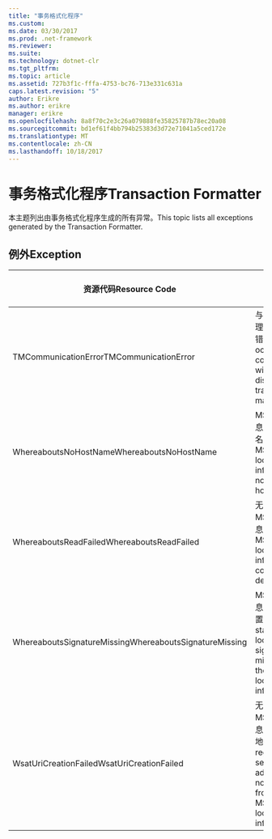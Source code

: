 ```yaml
---
title: "事务格式化程序"
ms.custom: 
ms.date: 03/30/2017
ms.prod: .net-framework
ms.reviewer: 
ms.suite: 
ms.technology: dotnet-clr
ms.tgt_pltfrm: 
ms.topic: article
ms.assetid: 727b3f1c-fffa-4753-bc76-713e331c631a
caps.latest.revision: "5"
author: Erikre
ms.author: erikre
manager: erikre
ms.openlocfilehash: 8a8f70c2e3c26a079888fe35825787b78ec20a08
ms.sourcegitcommit: bd1ef61f4bb794b25383d3d72e71041a5ced172e
ms.translationtype: MT
ms.contentlocale: zh-CN
ms.lasthandoff: 10/18/2017
---
```

# <a name="transaction-formatter"></a><span data-ttu-id="74c9b-102">事务格式化程序</span><span class="sxs-lookup"><span data-stu-id="74c9b-102">Transaction Formatter</span></span>
<span data-ttu-id="74c9b-103">本主题列出由事务格式化程序生成的所有异常。</span><span class="sxs-lookup"><span data-stu-id="74c9b-103">This topic lists all exceptions generated by the Transaction Formatter.</span></span>  
  
## <a name="exception"></a><span data-ttu-id="74c9b-104">例外</span><span class="sxs-lookup"><span data-stu-id="74c9b-104">Exception</span></span>  
  
|<span data-ttu-id="74c9b-105">资源代码</span><span class="sxs-lookup"><span data-stu-id="74c9b-105">Resource Code</span></span>|<span data-ttu-id="74c9b-106">资源字符串</span><span class="sxs-lookup"><span data-stu-id="74c9b-106">Resource String</span></span>|  
|-------------------|---------------------|  
|<span data-ttu-id="74c9b-107">TMCommunicationError</span><span class="sxs-lookup"><span data-stu-id="74c9b-107">TMCommunicationError</span></span>|<span data-ttu-id="74c9b-108">与分布式事务管理器通信时出错。</span><span class="sxs-lookup"><span data-stu-id="74c9b-108">An error occurred while communicating with the distributed transaction manager.</span></span>|  
|<span data-ttu-id="74c9b-109">WhereaboutsNoHostName</span><span class="sxs-lookup"><span data-stu-id="74c9b-109">WhereaboutsNoHostName</span></span>|<span data-ttu-id="74c9b-110">MSDTC 位置信息中不包含主机名。</span><span class="sxs-lookup"><span data-stu-id="74c9b-110">The MSDTC location information did not contain a host name.</span></span>|  
|<span data-ttu-id="74c9b-111">WhereaboutsReadFailed</span><span class="sxs-lookup"><span data-stu-id="74c9b-111">WhereaboutsReadFailed</span></span>|<span data-ttu-id="74c9b-112">无法反序列化 MSDTC 位置信息。</span><span class="sxs-lookup"><span data-stu-id="74c9b-112">The MSDTC location information could not be deserialized.</span></span>|  
|<span data-ttu-id="74c9b-113">WhereaboutsSignatureMissing</span><span class="sxs-lookup"><span data-stu-id="74c9b-113">WhereaboutsSignatureMissing</span></span>|<span data-ttu-id="74c9b-114">MSDTC 位置信息中缺少标准位置签名。</span><span class="sxs-lookup"><span data-stu-id="74c9b-114">The standard location signature was missing from the MSDTC location information.</span></span>|  
|<span data-ttu-id="74c9b-115">WsatUriCreationFailed</span><span class="sxs-lookup"><span data-stu-id="74c9b-115">WsatUriCreationFailed</span></span>|<span data-ttu-id="74c9b-116">无法根据 MSDTC 位置信息创建注册服务地址。</span><span class="sxs-lookup"><span data-stu-id="74c9b-116">A registration service address could not be created from the MSDTC location information.</span></span>|
